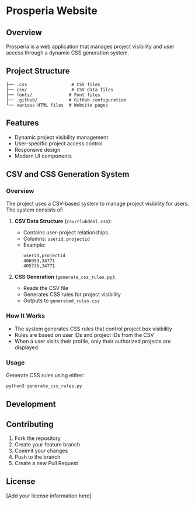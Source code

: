 # Prosperia Website

## Overview
Prosperia is a web application that manages project visibility and user access through a dynamic CSS generation system.

## Project Structure
```
├── .css                 # CSS files
├── csv/                 # CSV data files
├── fonts/              # Font files
├── .github/            # GitHub configuration
└── various HTML files  # Website pages
```

## Features
- Dynamic project visibility management
- User-specific project access control
- Responsive design
- Modern UI components

## CSV and CSS Generation System

### Overview
The project uses a CSV-based system to manage project visibility for users. The system consists of:

1. **CSV Data Structure** (`csv/clubdeal.csv`):
   - Contains user-project relationships
   - Columns: `userid`, `projectid`
   - Example:
     ```
     userid,projectid
     406953,34771
     405735,34771
     ```

2. **CSS Generation** (`generate_css_rules.py`):
   - Reads the CSV file
   - Generates CSS rules for project visibility
   - Outputs to `generated_rules.css`

### How It Works
- The system generates CSS rules that control project box visibility
- Rules are based on user IDs and project IDs from the CSV
- When a user visits their profile, only their authorized projects are displayed

### Usage
Generate CSS rules using either:
```bash
python3 generate_css_rules.py
```


## Development


## Contributing
1. Fork the repository
2. Create your feature branch
3. Commit your changes
4. Push to the branch
5. Create a new Pull Request

## License
[Add your license information here] 
